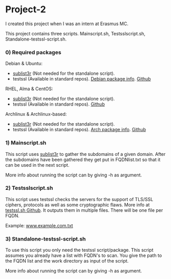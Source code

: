 # Project-2

I created this project when I was an intern at Erasmus MC.

This project contains three scripts. Mainscript.sh, Testsslscript.sh, Standalone-testssl-script.sh.

### 0) Required packages

Debian & Ubuntu:
* [sublist3r](https://github.com/aboul3la/Sublist3r) (Not needed for the standalone script).
* testssl (Available in standard repos). [Debian package info](https://packages.debian.org/bullseye/testssl.sh). 
  [Github](https://github.com/drwetter/testssl.sh)

RHEL, Alma & CentOS:
* [sublist3r](https://github.com/aboul3la/Sublist3r) (Not needed for the standalone script).
* testssl (Available in standard repos). [Github](https://github.com/drwetter/testssl.sh)

Archlinux & Archlinux-based:
* [sublist3r](https://github.com/aboul3la/Sublist3r) (Not needed for the standalone script).
* testssl (Available in standard repos). [Arch package info](https://archlinux.org/packages/community/any/testssl.sh/).  [Github](https://github.com/drwetter/testssl.sh)

### 1) Mainscript.sh

This script uses [sublist3r](https://github.com/aboul3la/Sublist3r) to gather the subdomains of a given domain. After the subdomains have been gathered they get put in FQDNlist.txt so that it can be used in the next script.

More info about running the script can by giving -h as argument.

### 2) Testsslscript.sh

This script uses testssl checks the servers for the support of TLS/SSL ciphers, protocols as well as some cryptographic flaws. More info at [testssl.sh Github](https://github.com/drwetter/testssl.sh). It outputs them in multiple files. There will be one file per FQDN. 

Example:
www.example.com.txt


### 3) Standalone-testssl-script.sh

To use this script you only need the testssl script/package. This script assumes you already have a list with FQDN's to scan. You give the path to the FQDN list and the work directory as input of the script.

More info about running the script can by giving -h as argument.
